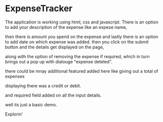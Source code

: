 # ExpenseTracker
The application is working using html, css and javascript. 
There is an option to add your description of the expense like an expese name,

then there is amount you spend on the expense and lastly there is an option to add date on which expense was added. 
then you click on the submit button and the details get displayed on the page,

along with the option of removing the expense if required, 
which in turn brings out a pop up with dialouge "expense deteled".

there could be mnay additional featured added here like giving out a total of expenses

displaying there was a credit or debit.

and required field added on all the input details.

well its just a basic demo.

Explorin'
